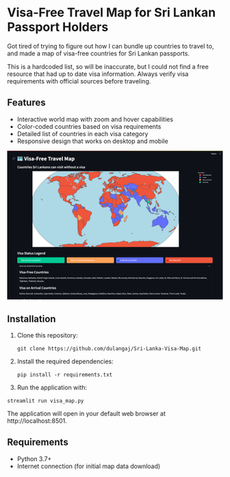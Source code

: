 # Visa-Free Travel Map for Sri Lankan Passport Holders

Got tired of trying to figure out how I can bundle up countries to travel to, and made a map of visa-free countries for Sri Lankan passports.

This is a hardcoded list, so will be inaccurate, but I could not find a free resource that had up to date visa information. Always verify visa requirements with official sources before traveling.


## Features

- Interactive world map with zoom and hover capabilities
- Color-coded countries based on visa requirements
- Detailed list of countries in each visa category
- Responsive design that works on desktop and mobile

![Sample Screenshot](https://github.com/dulangaj/Sri-Lanka-Visa-Map/blob/main/Screenshot.png?raw=true "Screenshot")

## Installation

1. Clone this repository:
   ```
   git clone https://github.com/dulangaj/Sri-Lanka-Visa-Map.git
   ```

2. Install the required dependencies:
   ```
   pip install -r requirements.txt
   ```

3. Run the application with:

```
streamlit run visa_map.py
```

The application will open in your default web browser at http://localhost:8501.


## Requirements

- Python 3.7+
- Internet connection (for initial map data download) 